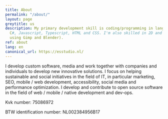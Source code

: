 ```yaml
---
title: About
permalink: "/about/"
layout: page
greytitle: us
description: My primary development skill is coding/programming in languages like
  C#, Javascript, Typescript, HTML and CSS. I'm also skilled in 2D and 3D art (mostly
  using Gimp and Blender).
ref: about
lang: en
canonical_url: https://esstudio.nl/
---
```

I develop custom software, media and work together with companies and individuals to develop new innovative solutions.
I focus on helping sustainable and social initiatives in the field of IT, in particular marketing,
SEO, mobile / web development, accessibility, social media and performance optimization.
I develop and contribute to open source software in the field of web / mobile / native development and dev-ops.

Kvk number: 75086972

BTW identification number: NL002384956B17
